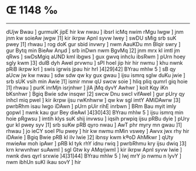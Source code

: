 # Œ 1148 ‰
---
dUjw Bwau ] gurmuiK jipE hir kw nwau ] ibsrI icMq nwim rMgu lwgw ]
jnm jnm kw soieAw jwgw ]1] kir ikrpw ApnI syvw lwey ] swDU sMig
srb suK pwey ]1] rhwau ] rog doK gur sbid invwry ] nwm AauKDu mn
BIqir swry ] gur Bytq min BieAw Anµd ] srb inDwn nwm BgvMq ]2]
jnm mrx kI imtI jm qRws ] swDsMgiq aUND kml ibgws ] gux gwvq
inhclu ibsRwm ] pUrn hoey sgly kwm ]3] dulB dyh AweI prvwnu ] sPl
hoeI jip hir hir nwmu ] khu nwnk pRiB ikrpw krI ] swis igrwis jpau
hir hrI ]4]29]42] BYrau mhlw 5 ] sB qy aUcw jw kw nwau ] sdw
sdw qw ky gux gwau ] ijsu ismrq sglw duKu jwie ] srb sUK vsih min
Awie ]1] ismir mnw qU swcw soie ] hliq pliq qumrI giq hoie ]1]
rhwau ] purK inrMjn isrjnhwr ] jIA jMq dyvY Awhwr ] koit Kqy iKn
bKsnhwr ] Bgiq Bwie sdw insqwr ]2] swcw Dnu swcI vifAweI ] gur
pUry qy inhcl miq pweI ] kir ikrpw ijsu rwKnhwrw ] qw kw sgl imtY
AMiDAwrw ]3] pwrbRhm isau lwgo iDAwn ] pUrn pUir rihE inrbwn ]
BRm Bau myit imly gopwl ] nwnk kau gur Bey dieAwl ]4]30]43] BYrau
mhlw 5 ] ijsu ismrq min hoie pRgwsu ] imtih klys suK shij invwsu ]
iqsih prwpiq ijsu pRBu dyie ] pUry gur kI pwey syv ]1] srb suKw pRB qyro
nwau ] AwT phr myry mn gwau ]1] rhwau ] jo ieCY soeI Plu pwey ] hir
kw nwmu mMin vswey ] Awvx jwx rhy hir iDAwie ] Bgiq Bwie pRB kI
ilv lwie ]2] ibnsy kwm k®oD AhMkwr ] qUty mwieAw moh ipAwr ] pRB kI
tyk rhY idnu rwiq ] pwrbRhmu kry ijsu dwiq ]3] krn krwvnhwr suAwmI
] sgl Gtw ky AMqrjwmI ] kir ikrpw ApnI syvw lwie ] nwnk dws
qyrI srxwie ]4]31]44] BYrau mhlw 5 ] lwj mrY jo nwmu n lyvY ] nwm
ibhUn suKI ikau sovY ] hir
####
